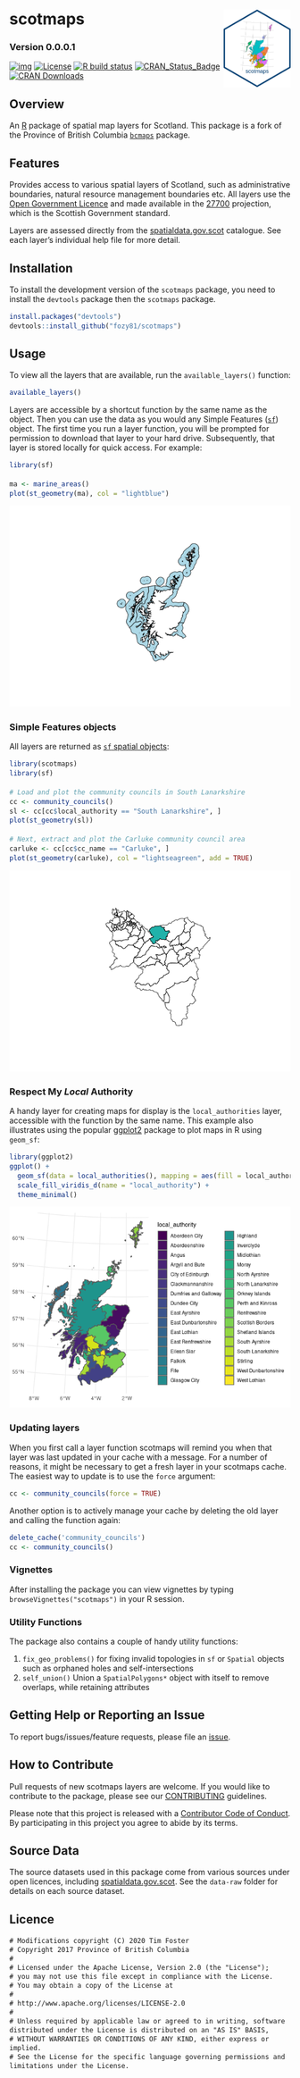 
<!-- README.md is generated from README.Rmd. Please edit that file and re-knit-->

# scotmaps <img src="man/figures/readme/scotmaps-sticker.png" height="139" align="right"/>

### Version 0.0.0.1

<!-- badges: start -->

[![img](https://img.shields.io/badge/Lifecycle-Experimental-339999)](https://github.com/bcgov/repomountie/blob/8b2ebdc9756819625a56f7a426c29f99b777ab1d/doc/state-badges.md)
[![License](https://img.shields.io/badge/License-Apache%202.0-blue.svg)](https://opensource.org/licenses/Apache-2.0)
[![R build
status](https://github.com/fozy81/scotmaps/workflows/R-CMD-check/badge.svg)](https://github.com/fozy81/scotmaps/actions)
[![CRAN_Status_Badge](https://www.r-pkg.org/badges/version/scotmaps)](https://cran.r-project.org/package=scotmaps)
[![CRAN
Downloads](https://cranlogs.r-pkg.org/badges/scotmaps?color=brightgreen)](https://CRAN.R-project.org/package=scotmaps)
<!-- badges: end -->

## Overview

An [R](http://r-project.org) package of spatial map layers for Scotland.
This package is a fork of the Province of British Columbia
[`bcmaps`](https://github.com/bcgov/bcmaps) package.

## Features

Provides access to various spatial layers of Scotland, such as
administrative boundaries, natural resource management boundaries etc.
All layers use the [Open Government
Licence](http://www.nationalarchives.gov.uk/doc/open-government-licence/version/3/)
and made available in the
[27700](https://spatialreference.org/ref/epsg/27700) projection, which
is the Scottish Government standard.

Layers are assessed directly from the
[spatialdata.gov.scot](https://www.spatialdata.gov.scot/) catalogue. See
each layer’s individual help file for more detail.

## Installation

To install the development version of the `scotmaps` package, you need
to install the `devtools` package then the `scotmaps` package.

``` r
install.packages("devtools")
devtools::install_github("fozy81/scotmaps")
```

## Usage

To view all the layers that are available, run the `available_layers()`
function:

``` r
available_layers()
```

Layers are accessible by a shortcut function by the same name as the
object. Then you can use the data as you would any Simple Features
([`sf`](https://r-spatial.github.io/sf/)) object. The first time you run
a layer function, you will be prompted for permission to download that
layer to your hard drive. Subsequently, that layer is stored locally for
quick access. For example:

``` r
library(sf)

ma <- marine_areas()
plot(st_geometry(ma), col = "lightblue")
```

![](man/figures/readme/unnamed-chunk-5-1.png)<!-- -->

### Simple Features objects

All layers are returned as [`sf` spatial
objects](https://cran.r-project.org/package=sf):

``` r
library(scotmaps)
library(sf)

# Load and plot the community councils in South Lanarkshire
cc <- community_councils()
sl <- cc[cc$local_authority == "South Lanarkshire", ]
plot(st_geometry(sl))

# Next, extract and plot the Carluke community council area
carluke <- cc[cc$cc_name == "Carluke", ]
plot(st_geometry(carluke), col = "lightseagreen", add = TRUE)
```

![](man/figures/readme/plot-maps-1.png)<!-- -->

### Respect My *Local* Authority

A handy layer for creating maps for display is the `local_authorities`
layer, accessible with the function by the same name. This example also
illustrates using the popular [ggplot2](https://ggplot2.tidyverse.org/)
package to plot maps in R using `geom_sf`:

``` r
library(ggplot2)
ggplot() + 
  geom_sf(data = local_authorities(), mapping = aes(fill = local_authority)) + 
  scale_fill_viridis_d(name = "local_authority") +
  theme_minimal()
```

![](man/figures/readme/local_authorities-1.png)<!-- -->

### Updating layers

When you first call a layer function scotmaps will remind you when that
layer was last updated in your cache with a message. For a number of
reasons, it might be necessary to get a fresh layer in your scotmaps
cache. The easiest way to update is to use the `force` argument:

``` r
cc <- community_councils(force = TRUE)
```

Another option is to actively manage your cache by deleting the old
layer and calling the function again:

``` r
delete_cache('community_councils')
cc <- community_councils()
```

### Vignettes

After installing the package you can view vignettes by typing
`browseVignettes("scotmaps")` in your R session.

### Utility Functions

The package also contains a couple of handy utility functions:

1.  `fix_geo_problems()` for fixing invalid topologies in `sf` or
    `Spatial` objects such as orphaned holes and self-intersections
2.  `self_union()` Union a `SpatialPolygons*` object with itself to
    remove overlaps, while retaining attributes

## Getting Help or Reporting an Issue

To report bugs/issues/feature requests, please file an
[issue](https://github.com/fozy81/scotmaps/issues/).

## How to Contribute

Pull requests of new scotmaps layers are welcome. If you would like to
contribute to the package, please see our
[CONTRIBUTING](https://github.com/fozy81/scotmaps/blob/master/CONTRIBUTING.md)
guidelines.

Please note that this project is released with a [Contributor Code of
Conduct](https://github.com/fozy81/scotmaps/blob/master/CODE_OF_CONDUCT.md).
By participating in this project you agree to abide by its terms.

## Source Data

The source datasets used in this package come from various sources under
open licences, including
[spatialdata.gov.scot](https://www.spatialdata.gov.scot/). See the
`data-raw` folder for details on each source dataset.

## Licence

    # Modifications copyright (C) 2020 Tim Foster
    # Copyright 2017 Province of British Columbia
    # 
    # Licensed under the Apache License, Version 2.0 (the "License");
    # you may not use this file except in compliance with the License.
    # You may obtain a copy of the License at
    # 
    # http://www.apache.org/licenses/LICENSE-2.0
    # 
    # Unless required by applicable law or agreed to in writing, software distributed under the License is distributed on an "AS IS" BASIS,
    # WITHOUT WARRANTIES OR CONDITIONS OF ANY KIND, either express or implied.
    # See the License for the specific language governing permissions and limitations under the License.
